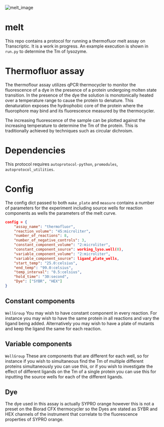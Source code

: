 ![melt_image](https://raw.githubusercontent.com/bmiles/melt/blob/master/img/melt.png)


# melt
This repo contains a protocol for running a thermofluor melt assay on Transcriptic. It is a work in progress. An example execution is shown in `run.py` to determine the Tm of lysozyme.

# Thermofluor assay
The thermoflour assay utilizes qPCR thermocycler to monitor the fluorescence of a dye in the presence of a protein undergoing molten state transition. In the presence of the dye the solution is monotonically heated over a temperature range to cause the protein to denature. This denaturation exposes the hydrophobic core of the protein where the fluorophore may bind and its fluorescence measured by the thermocycler.

The increasing fluorescence of the sample can be plotted against the increasing temperature to determine the Tm of the protein. This is traditionally achieved by techniques such as circular dichroism.

# Dependencies
This protocol requires `autoprotocol-python`, `promodules`, `autoprotocol_utilities`.

# Config

The config dict passed to both `make_plate` and `measure` contains a number of parameters for the experiment including source wells for reaction components as wells the parameters of the melt curve.

```json
config = {
    "assay_name": "thermofluor",
    "reaction_volume": "45:microliter",
    "number_of_reactions": 8,
    "number_of_negative_controls": 3,
    "constant_component_volume": "2:microliter",
    "constant_component_source": working_lyso.well(0),
    "variable_component_volume": "2:microliter",
    "variable_component_source": ligand_plate_wells,
    "start_temp": "25.0:celsius",
    "end_temp": "99.0:celsius",
    "temp_interval": "0.5:celsius",
    "hold_time": "30:second",
    "Dye": ["SYBR", "HEX"]
}
```
## Constant components
`WellGroup`
You may wish to have  constant component in every reaction. For instance you may wish to have the same protein in all reactions and vary the ligand being added. Alternatively you may wish to have a plate of mutants and keep the ligand the same for each reaction.

## Variable components
`WellGroup`
These are components that are different for each well, so for instance if you wish to simultaneous find the Tm of multiple different proteins simultaneously you can use this, or if you wish to investigate the effect of different ligands on the Tm of a single protein you can use this for inputting the source wells for each of the different ligands.

## Dye
The dye used in this assay is actually SYPRO orange however this is not a preset on the Biorad CFX thermocycler so the Dyes are stated as SYBR and HEX channels of the instrument that correlate to the fluorescence properties of SYPRO orange.
